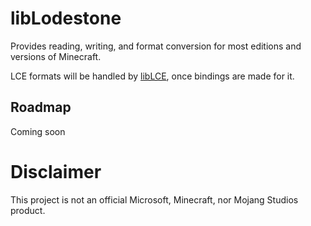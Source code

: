 # libLodestone
Provides reading, writing, and format conversion for most editions and versions of Minecraft.

LCE formats will be handled by [libLCE](https://github.com/DexrnZacAttack/libLCE), once bindings are made for it.

## Roadmap
Coming soon

# Disclaimer
This project is not an official Microsoft, Minecraft, nor Mojang Studios product.